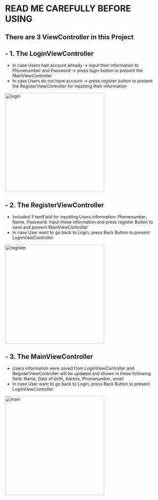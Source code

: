 # READ ME CAREFULLY BEFORE USING
## There are 3 ViewController in this Project
## - 1. The LoginViewController
- In case Users had account already -> input their information to Phonenumber and Password -> press login button to present the MainViewController
- In case Users do not have account -> press register button to present the RegisterViewController for inputting their information

<img width="324" alt="login" src="https://user-images.githubusercontent.com/84574760/122742334-097a0200-d2b0-11eb-9d6f-41c0daf58193.png">

## - 2. The RegisterViewController
- Included 3 textField for inputting Users information: Phonenumber, Name, Password. Input these information and press register Button to save and present MainViewController
- In case User want to go back to Login, press Back Button to present LoginViewController

<img width="324" alt="register" src="https://user-images.githubusercontent.com/84574760/122742405-1d256880-d2b0-11eb-8783-d036d61906c1.png">

## - 3. The MainViewController
- Users information were saved from LoginViewController and RegisterViewController will be updated and shown in these following field: Name, Date of birth, Adress, Phonenumber, email
- In case User want to go back to Login, press Back Button to present LoginViewController
<img width="324" alt="main" src="https://user-images.githubusercontent.com/84574760/122742394-18f94b00-d2b0-11eb-9f0d-ebf028f51463.png">
